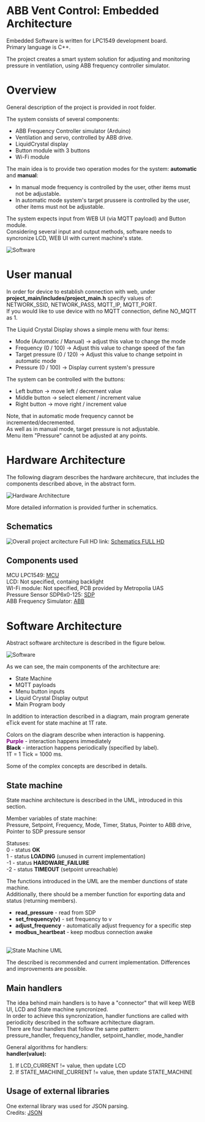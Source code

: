# ABB Vent Control: Embedded Architecture

Embedded Software is written for LPC1549 development board.<br>
Primary language is C++.

The project creates a smart system solution for adjusting and monitoring pressure in ventilation, using ABB frequency controller simulator.

# Overview

General description of the project is provided in root folder.

The system consists of several components:
* ABB Frequency Controller simulator (Arduino)
* Ventilation and servo, controlled by ABB drive.
* LiquidCrystal display
* Button module with 3 buttons
* Wi-Fi module<br>

The main idea is to provide two operation modes for the system: **automatic** and **manual**:
* In manual mode frequency is controlled by the user, other items must not be adjustable.
* In automatic mode system's target prussere is controlled by the user, other items must not be adjustable.<br>

The system expects input from WEB UI (via MQTT payload) and Button module.<br>
Considering several input and output methods, software needs to syncronize LCD, WEB UI with current machine's state.

![Software](../images/labels.png)

# User manual

In order for device to establish connection with web, under **project_main/includes/project_main.h** specify values of:<br>
NETWORK_SSID, NETWORK_PASS, MQTT_IP, MQTT_PORT.<br>
If you would like to use device with no MQTT connection, define NO_MQTT as 1.

The Liquid Crystal Display shows a simple menu with four items:
* Mode (Automatic / Manual) -> adjust this value to change the mode
* Frequency (0 / 100) -> Adjust this value to change speed of the fan
* Target pressure (0 / 120) -> Adjust this value to change setpoint in automatic mode
* Pressure (0 / 100) -> Display current system's pressure

The system can be controlled with the buttons:
* Left button -> move left / decrement value
* Middle button -> select element / increment value
* Right button -> move right / increment value

Note, that in automatic mode frequency cannot be incremented/decremented.<br>
As well as in manual mode, target pressure is not adjustable.<br>
Menu item "Pressure" cannot be adjusted at any points.

# Hardware Architecture

The following diagram describes the hardware architecure, that includes the components described above, in the abstract form.

![Hardware Architecture](../images/hw_architecture.png)

More detailed information is provided further in schematics.

## Schematics
![Overall project arcitecture](https://i.imgur.com/IRX7cOy.png)
Full HD link: [Schematics FULL HD](https://i.imgur.com/IRX7cOy.png)

## Components used

MCU LPC1549: [MCU](https://www.nxp.com/docs/en/data-sheet/LPC15XX.pdf)<br>
LCD: Not specified, containg backlight<br>
WI-Fi module: Not specified, PCB provided by Metropolia UAS<br>
Pressure Sensor SDP6x0-125: [SDP](https://www.scribd.com/document/144110195/Sensirion-Differential-Pressure-SDP6x0)<br>
ABB Frequency Simulator: [ABB](https://library.e.abb.com/public/25ba8ab3f04e2266c12572e9004ffafe/EN_ACH550_EFB_D.pdf)<br>

# Software Architecture

Abstract software architecture is described in the figure below.

![Software](../images/sw_architecture.png)

As we can see, the main components of the architecture are:
* State Machine
* MQTT payloads
* Menu button inputs
* Liquid Crystal Display output
* Main Program body

In addition to interaction described in a diagram, main program generate eTick event for state machine at 1T rate.

Colors on the diagram describe when interaction is happening.<br>
<span style="color: purple;"><b>Purple</b></span> - interaction happens immediately<br>
<span style="color: black;"><b>Black</b></span> - interaction happens periodically (specified by label).<br>
1T = 1 Tick = 1000 ms.

Some of the complex concepts are described in details.

## State machine

State machine architecture is described in the UML, introduced in this section.

Member variables of state machine:<br>
Pressure, Setpoint, Frequency, Mode, Timer, Status, Pointer to ABB drive, Pointer to SDP pressure sensor

Statuses:<br>
0 - status **OK**<br>
1 - status **LOADING** (unused in current implementation)<br>
-1 - status **HARDWARE_FAILURE**<br>
-2 - status **TIMEOUT** (setpoint unreachable)<br>

The functions introduced in the UML are the member dunctions of state machine.<br>
Additionally, there should be a member function for exporting data and status (returning members).
* **read_pressure** - read from SDP
* **set_frequency(v)** - set frequency to v
* **adjust_frequency** - automatically adjust frequency for a specific step
* **modbus_heartbeat** - keep modbus connection awake<br><br>

![State Machine UML](../images/state_machine.png)<br>

The described is recommended and current implementation. Differences and improvements are possible.

## Main handlers

The idea behind main handlers is to have a "connector" that will keep WEB UI, LCD and State machine syncronized.<br>
In order to achieve this syncronization, handler functions are called with periodicity described in the software acrhitecture diagram.<br>
There are four handlers that follow the same pattern:<br>
pressure_handler, frequency_handler, setpoint_handler, mode_handler

General algorithms for handlers:<br>
**handler(value):<br>**
1. If LCD_CURRENT != value, then update LCD
2. If STATE_MACHINE_CURRENT != value, then update STATE_MACHINE

## Usage of external libraries

One external library was used for JSON parsing.<br>
Credits: [JSON](https://github.com/nlohmann/json)
